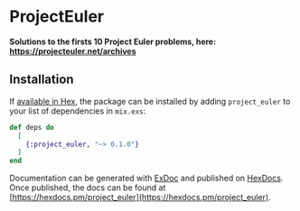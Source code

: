 # ProjectEuler

**Solutions to the firsts 10 Project Euler problems, here: https://projecteuler.net/archives**

## Installation

If [available in Hex](https://hex.pm/docs/publish), the package can be installed
by adding `project_euler` to your list of dependencies in `mix.exs`:

```elixir
def deps do
  [
    {:project_euler, "~> 0.1.0"}
  ]
end
```

Documentation can be generated with [ExDoc](https://github.com/elixir-lang/ex_doc)
and published on [HexDocs](https://hexdocs.pm). Once published, the docs can
be found at [https://hexdocs.pm/project_euler](https://hexdocs.pm/project_euler).

